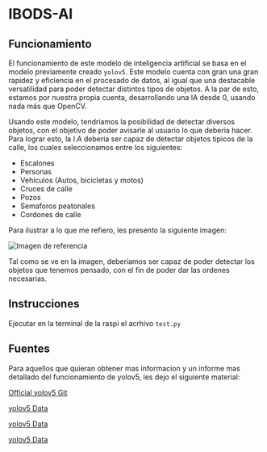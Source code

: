 # IBODS-AI

## Funcionamiento

El funcionamiento de este modelo de inteligencia artificial se basa en el modelo previamente creado `yolov5`. Este modelo cuenta con gran una gran rapidez y eficiencia en el procesado de datos, al igual que una destacable versatilidad para poder detectar distintos tipos de objetos. A la par de esto, estamos por nuestra propia cuenta, desarrollando una IA desde 0, usando nada más que OpenCV.

Usando este modelo, tendriamos la posibilidad de detectar diversos objetos, con el objetivo de poder avisarle al usuario lo que deberia hacer. Para lograr esto, la I.A deberia ser capaz de detectar objetos tipicos de la calle, los cuales seleccionamos entre los siguientes:

- Escalones
- Personas
- Vehículos (Autos, bicicletas y motos)
- Cruces de calle
- Pozos
- Semaforos peatonales
- Cordones de calle

Para ilustrar a lo que me refiero, les presento la siguiente imagen:

![Imagen de referencia](https://learn.alwaysai.co/hs-fs/hubfs/object-dectection-4-2.jpg?width=900&height=569&name=object-dectection-4-2.jpg)

Tal como se ve en la imagen, deberiamos ser capaz de poder detectar los objetos que tenemos pensado, con el fin de poder dar las ordenes necesarias. 

## Instrucciones

Ejecutar en la terminal de la raspi el acrhivo `test.py`

## Fuentes

Para aquellos que quieran obtener mas informacion y un informe mas detallado del funcionamiento de yolov5, les dejo el siguiente material:

[Official yolov5 Git](https://github.com/ultralytics/yolov5)

[yolov5 Data](https://www.v7labs.com/blog/yolo-object-detection)

[yolov5 Data](https://www.section.io/engineering-education/introduction-to-yolo-algorithm-for-object-detection/)

[yolov5 Data](https://medium.com/analytics-vidhya/yolo-explained-5b6f4564f31)




